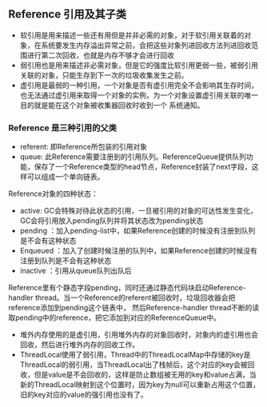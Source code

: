 ## Reference 引用及其子类

- 软引用是用来描述一些还有用但是并非必需的对象，对于软引用关联着的对象，在系统要发生内存溢出异常之前，会把这些对象列进回收方法列进回收范围进行第二次回收，也就是内存不够才会进行回收
- 弱引用也是用来描述非必需对象，但是它的强度比软引用更弱一些，被弱引用关联的对象，只能生存到下一次的垃圾收集发生之前。
- 虚引用是最弱的一种引用，一个对象是否有虚引用完全不会影响其生存时间，也无法通过虚引用来取得一个对象的实例，为一个对象设置虚引用关联的唯一目的就是能在这个对象被收集器回收时收到一个
系统通知。

### Reference 是三种引用的父类

- referent: 即Reference所包装的引用对象
- queue: 此Reference需要注册到的引用队列。ReferenceQueue提供队列功能，保存了一个Reference类型的head节点，Reference封装了next字段，这样可以组成一个单向链表。

Reference对象的四种状态：

- active: GC会特殊对待此状态的引用，一旦被引用的对象的可达性发生变化，GC会将引用放入pending队列并将其状态改为pending状态
- pending ：加入pending-list中，如果Reference创建的时候没有注册到队列是不会有这种状态
- Enqueued ：加入了创建时候注册的队列中，如果Reference创建的时候没有注册到队列是不会有这种状态
- inactive ：引用从queue队列出队后

Reference里有个静态字段pending，同时还通过静态代码块启动Reference-handler thread。当一个Reference的referent被回收时，垃圾回收器会把reference添加到pending这个链表中，
然后Reference-handler thread不断的读取pending中的reference，把它添加到对应的ReferenceQueue中。

- 堆外内存使用的是虚引用，引用堆外内存的对象回收时，对象内的虚引用也会回收，然后进行堆外内存的回收工作。
- ThreadLocal使用了弱引用，Thread中的ThreadLocalMap中存储的key是ThreadLocal的弱引用，当ThreadLocal出了栈帧后，这个对应的key会被回收，但是value是不会回收的，这样是防止数组被无用的key和value占满，当新的ThreadLocal映射到这个位置时，因为key为null可以重新占用这个位置，旧的key对应的value的强引用也没有了。







